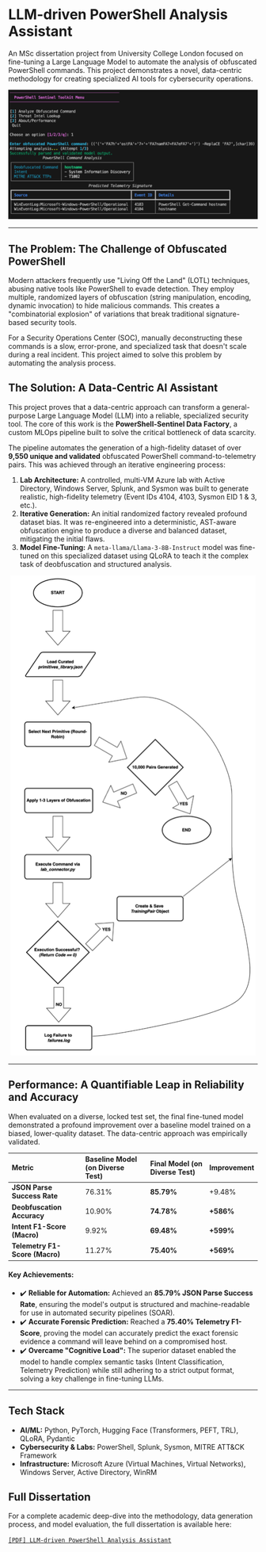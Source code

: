 # LLM-driven PowerShell Analysis Assistant

An MSc dissertation project from University College London focused on fine-tuning a Large Language Model to automate the analysis of obfuscated PowerShell commands. This project demonstrates a novel, data-centric methodology for creating specialized AI tools for cybersecurity operations.

<p align="center">
  <img src="docs/images/cli_tool_in_action.png" alt="PowerShell Sentinel CLI in Action">
</p>

---

## The Problem: The Challenge of Obfuscated PowerShell

Modern attackers frequently use "Living Off the Land" (LOTL) techniques, abusing native tools like PowerShell to evade detection. They employ multiple, randomized layers of obfuscation (string manipulation, encoding, dynamic invocation) to hide malicious commands. This creates a "combinatorial explosion" of variations that break traditional signature-based security tools.

For a Security Operations Center (SOC), manually deconstructing these commands is a slow, error-prone, and specialized task that doesn't scale during a real incident. This project aimed to solve this problem by automating the analysis process.

## The Solution: A Data-Centric AI Assistant

This project proves that a data-centric approach can transform a general-purpose Large Language Model (LLM) into a reliable, specialized security tool. The core of this work is the **PowerShell-Sentinel Data Factory**, a custom MLOps pipeline built to solve the critical bottleneck of data scarcity.

The pipeline automates the generation of a high-fidelity dataset of over **9,550 unique and validated** obfuscated PowerShell command-to-telemetry pairs. This was achieved through an iterative engineering process:
1.  **Lab Architecture:** A controlled, multi-VM Azure lab with Active Directory, Windows Server, Splunk, and Sysmon was built to generate realistic, high-fidelity telemetry (Event IDs 4104, 4103, Sysmon EID 1 & 3, etc.).
2.  **Iterative Generation:** An initial randomized factory revealed profound dataset bias. It was re-engineered into a deterministic, AST-aware obfuscation engine to produce a diverse and balanced dataset, mitigating the initial flaws.
3.  **Model Fine-Tuning:** A `meta-llama/Llama-3-8B-Instruct` model was fine-tuned on this specialized dataset using QLoRA to teach it the complex task of deobfuscation and structured analysis.

<p align="center">
  <img src="docs/images/data_factory_diagram.png" alt="Data Factory Pipeline">
</p>

---

## Performance: A Quantifiable Leap in Reliability and Accuracy

When evaluated on a diverse, locked test set, the final fine-tuned model demonstrated a profound improvement over a baseline model trained on a biased, lower-quality dataset. The data-centric approach was empirically validated.

| Metric | Baseline Model (on Diverse Test) | **Final Model (on Diverse Test)** | Improvement |
| :--- | :--- | :--- | :--- |
| **JSON Parse Success Rate** | 76.31% | **85.79%** | +9.48% |
| **Deobfuscation Accuracy** | 10.90% | **74.78%** | **+586%** |
| **Intent F1-Score (Macro)** | 9.92% | **69.48%** | **+599%** |
| **Telemetry F1-Score (Macro)**| 11.27% | **75.40%** | **+569%** |

#### Key Achievements:
*   ✔️ **Reliable for Automation:** Achieved an **85.79% JSON Parse Success Rate**, ensuring the model's output is structured and machine-readable for use in automated security pipelines (SOAR).
*   ✔️ **Accurate Forensic Prediction:** Reached a **75.40% Telemetry F1-Score**, proving the model can accurately predict the exact forensic evidence a command will leave behind on a compromised host.
*   ✔️ **Overcame "Cognitive Load":** The superior dataset enabled the model to handle complex semantic tasks (Intent Classification, Telemetry Prediction) while still adhering to a strict output format, solving a key challenge in fine-tuning LLMs.

---

## Tech Stack

*   **AI/ML:** Python, PyTorch, Hugging Face (Transformers, PEFT, TRL), QLoRA, Pydantic
*   **Cybersecurity & Labs:** PowerShell, Splunk, Sysmon, MITRE ATT&CK Framework
*   **Infrastructure:** Microsoft Azure (Virtual Machines, Virtual Networks), Windows Server, Active Directory, WinRM

## Full Dissertation

For a complete academic deep-dive into the methodology, data generation process, and model evaluation, the full dissertation is available here:

[`[PDF] LLM-driven PowerShell Analysis Assistant`](docs/dissertation.pdf)
